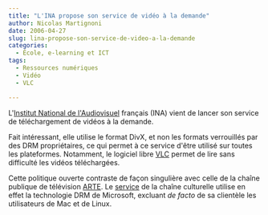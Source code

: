 ```yaml
---
title: "L'INA propose son service de vidéo à la demande"
author: Nicolas Martignoni
date: 2006-04-27
slug: lina-propose-son-service-de-video-a-la-demande
categories:
  - École, e-learning et ICT
tags:
  - Ressources numériques
  - Vidéo
  - VLC

---
```

L'[Institut National de l'Audiovisuel](http://www.ina.fr/) français (INA) vient de lancer son service de téléchargement de vidéos à la demande.

Fait intéressant, elle utilise le format DivX, et non les formats verrouillés par des DRM propriétaires, ce qui permet à ce service d'être utilisé sur toutes les plateformes. Notamment, le logiciel libre [VLC](http://www.videolan.org/vlc/) permet de lire sans difficulté les vidéos téléchargées.

Cette politique ouverte contraste de façon singulière avec celle de la chaîne publique de télévision [ARTE](http://www.arte-tv.com/). Le [service](http://www.artevod.com/) de la chaîne culturelle utilise en effet la technologie DRM de Microsoft, excluant _de facto_ de sa clientèle les utilisateurs de Mac et de Linux.

<!--more-->
